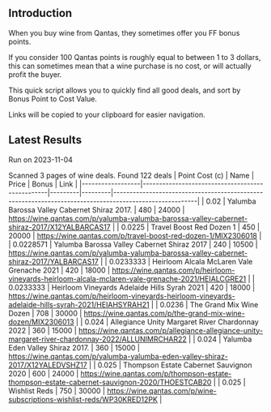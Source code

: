 ## Introduction

When you buy wine from Qantas, they sometimes offer you FF bonus points. 

If you consider 100 Qantas points is roughly equal to between 1 to 3 dollars, this can sometimes mean that a wine purchase is no cost, or will actually profit the buyer.

This quick script allows you to quickly find all good deals, and sort by Bonus Point to Cost Value.

Links will be copied to your clipboard for easier navigation.

## Latest Results

Run on 2023-11-04

Scanned 3 pages of wine deals.
Found 122 deals
|   Point Cost (c) | Name                                            |   Price |   Bonus | Link                                                                                                   |
|------------------|-------------------------------------------------|---------|---------|--------------------------------------------------------------------------------------------------------|
|        0.02      | Yalumba Barossa Valley Cabernet Shiraz 2017.    |     480 |   24000 | https://wine.qantas.com/p/yalumba-yalumba-barossa-valley-cabernet-shiraz-2017/X12YALBARCAS17           |
|        0.0225    | Travel Boost Red Dozen 1                        |     450 |   20000 | https://wine.qantas.com/p/travel-boost-red-dozen-1/MIX2306018                                          |
|        0.0228571 | Yalumba Barossa Valley Cabernet Shiraz 2017     |     240 |   10500 | https://wine.qantas.com/p/yalumba-yalumba-barossa-valley-cabernet-shiraz-2017/YALBARCAS17              |
|        0.0233333 | Heirloom Alcala McLaren Vale Grenache 2021      |     420 |   18000 | https://wine.qantas.com/p/heirloom-vineyards-heirloom-alcala-mclaren-vale-grenache-2021/HEIALCGRE21    |
|        0.0233333 | Heirloom Vineyards Adelaide Hills Syrah 2021    |     420 |   18000 | https://wine.qantas.com/p/heirloom-vineyards-heirloom-vineyards-adelaide-hills-syrah-2021/HEIAHSYRAH21 |
|        0.0236    | The Grand Mix Wine Dozen                        |     708 |   30000 | https://wine.qantas.com/p/the-grand-mix-wine-dozen/MIX2306013                                          |
|        0.024     | Allegiance Unity Margaret River Chardonnay 2022 |     360 |   15000 | https://wine.qantas.com/p/allegiance-allegiance-unity-margaret-river-chardonnay-2022/ALLUNIMRCHAR22    |
|        0.024     | Yalumba Eden Valley Shiraz 2017.                |     360 |   15000 | https://wine.qantas.com/p/yalumba-yalumba-eden-valley-shiraz-2017/X12YALEDVSHZ17                       |
|        0.025     | Thompson Estate Cabernet Sauvignon 2020         |     600 |   24000 | https://wine.qantas.com/p/thompson-estate-thompson-estate-cabernet-sauvignon-2020/THOESTCAB20          |
|        0.025     | Wishlist Reds                                   |     750 |   30000 | https://wine.qantas.com/p/wine-subscriptions-wishlist-reds/WP30KRED12PK                                |

